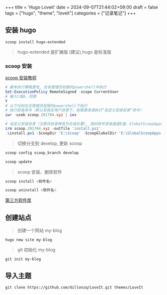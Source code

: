 +++
title = 'Hugo Loveit'
date = 2024-09-07T21:44:02+08:00
draft = false
tags = ["hugo", "theme", "loveit"]
categories = ["记录笔记"]
+++


## 安装 hugo

`scoop install hugo-extended`
<!--more-->
> hugo-extended 是扩展版 (建议),hugo 是标准版

### scoop 安装

[scoop 安装教程](https://gitee.com/scoop-installer/scoop)

```powershell
# 脚本执行策略更改, 在有管理员权限的powershell中执行
Set-ExecutionPolicy RemoteSigned -scope CurrentUser
# 输入Y或A，同意
Y
# 以下代码在无管理员权限的powershell下执行
# 执行安装命令（默认安装在用户目录下，如需更改请执行“自定义安装目录”命令）
iwr -useb scoop.201704.xyz | iex

# 自定义安装目录（注意将目录修改为合适位置), 我的软件安装盘是E盘，GlobalScoopApps是scoop软件安装目录
irm scoop.201704.xyz -outfile 'install.ps1'
.\install.ps1 -ScoopDir 'E:\Scoop' -ScoopGlobalDir 'E:\GlobalScoopApps'
```

> 切换分支到 develop, 更新 scoop

```powershell
scoop config scoop_branch develop

scoop update
```

> scoop 安装、删除软件

```powershell
scoop install <软件名>

scoop uninstall <软件名>
```

[第三方软件库](https://gitee.com/scoop-installer)

## 创建站点

> 创建一个网站 my-blog

`hugo new site my-blog`

> git 初始化 my-blog

`git init my-blog`

## 导入主题

`git clone https://github.com/dillonzq/LoveIt.git themes/LoveIt`

